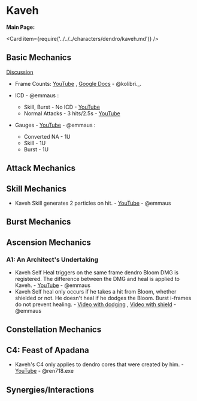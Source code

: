 # Kaveh

**Main Page:**

<Card item={require('../../../characters/dendro/kaveh.md')} />

## Basic Mechanics

[Discussion](https://tickets.deeznuts.moe/transcripts/kaveh-basic-mechanics)

* Frame Counts: [YouTube](https://youtu.be/IghVNalQ_VM) , [Google Docs](https://docs.google.com/spreadsheets/d/1VV2OOrtPetZg13YuoNutaqHXkB39ZPaseaI3CTHuM7M/edit?usp=sharing) - @kolibri._.

* ICD - @emmaus :
    * Skill, Burst - No ICD - [YouTube](https://youtu.be/8wgUnsDQK30)
    * Normal Attacks - 3 hits/2.5s - [YouTube](https://youtu.be/aPlC0qDlhPw) 
* Gauges - [YouTube](https://youtu.be/aPlC0qDlhPw) - @emmaus :
    * Converted NA - 1U 
    * Skill - 1U
    * Burst - 1U

## Attack Mechanics

## Skill Mechanics

* Kaveh Skill generates 2 particles on hit. - [YouTube](https://youtu.be/8wgUnsDQK30) - @emmaus

## Burst Mechanics

## Ascension Mechanics

### A1: An Architect's Undertaking

* Kaveh Self Heal triggers on the same frame dendro Bloom DMG is registered. The difference between the DMG and heal is applied to Kaveh. - [YouTube](https://youtu.be/JBl5ZrgwXYI) - @emmaus
* Kaveh Self heal only occurs if he takes a hit from Bloom, whether shielded or not. He doesn't heal if he dodges the Bloom. Burst i-frames do not prevent healing. - [Video with dodging](https://youtu.be/MBz8xQhaLZs) , [Video with shield](https://youtu.be/hsQQCFVgCY8) - @emmaus

## Constellation Mechanics

## C4: Feast of Apadana

* Kaveh's C4 only applies to dendro cores that were created by him. - [YouTube](https://youtu.be/9iIvYaHdJOw) - @ren718.exe

## Synergies/Interactions
